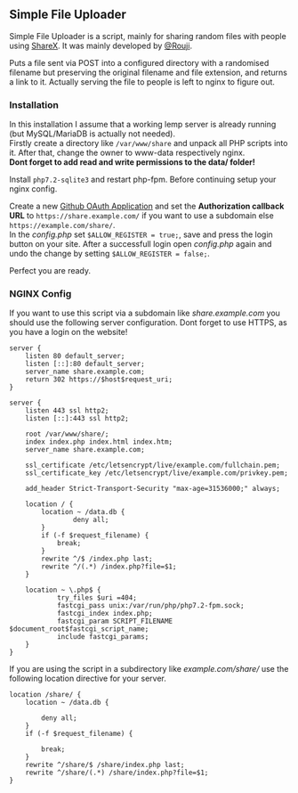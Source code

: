 ## Simple File Uploader
Simple File Uploader is a script, mainly for sharing random files with people using [ShareX](https://github.com/ShareX/ShareX). It was mainly developed by [@Rouji](https://github.com/Rouji/single_php_filehost).

Puts a file sent via POST into a configured directory with a randomised filename but preserving the original filename and file extension, and returns a link to it.
Actually serving the file to people is left to nginx to figure out.

### Installation
In this installation I assume that a working lemp server is already running (but MySQL/MariaDB is actually not needed).  
Firstly create a directory like ```/var/www/share``` and unpack all PHP scripts into it. After that, change the owner to www-data respectively nginx.  
**Dont forget to add read and write permissions to the data/ folder!**

Install ```php7.2-sqlite3``` and restart php-fpm. Before continuing setup your nginx config.

Create a new [Github OAuth Application](https://github.com/settings/applications/new) and set the **Authorization callback URL** to ```https://share.example.com/``` if you want to use a subdomain else ```https://example.com/share/```.  
In the *config.php* set ```$ALLOW_REGISTER = true;```, save and press the login button on your site. After a successfull login open *config.php* again and undo the change by setting ```$ALLOW_REGISTER = false;```.

Perfect you are ready.

### NGINX Config
If you want to use this script via a subdomain like *share.example.com* you should use the following server configuration. Dont forget to use HTTPS, as you have a login on the website!

    server {
        listen 80 default_server;
        listen [::]:80 default_server;
        server_name share.example.com;
        return 302 https://$host$request_uri;
    }

    server {
        listen 443 ssl http2;
        listen [::]:443 ssl http2;
    
        root /var/www/share/;
        index index.php index.html index.htm;
        server_name share.example.com;
    
        ssl_certificate /etc/letsencrypt/live/example.com/fullchain.pem;
        ssl_certificate_key /etc/letsencrypt/live/example.com/privkey.pem;
    
        add_header Strict-Transport-Security "max-age=31536000;" always;
    
        location / {
            location ~ /data.db {
                    deny all;
            }
            if (-f $request_filename) {
                break;
            }
            rewrite ^/$ /index.php last;
            rewrite ^/(.*) /index.php?file=$1;
        }
    
        location ~ \.php$ {
                try_files $uri =404;
                fastcgi_pass unix:/var/run/php/php7.2-fpm.sock;
                fastcgi_index index.php;
                fastcgi_param SCRIPT_FILENAME $document_root$fastcgi_script_name;
                include fastcgi_params;
        }
    }

If you are using the script in a subdirectory like *example.com/share/* use the following location directive for your server.

    location /share/ {
        location ~ /data.db {
    
            deny all;
        }
        if (-f $request_filename) {
    
            break;
        }
        rewrite ^/share/$ /share/index.php last;
        rewrite ^/share/(.*) /share/index.php?file=$1;
    }
